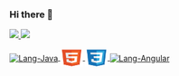### Hi there 👋

<!--
**MiloVSM/MiloVSM** is a ✨ _special_ ✨ repository because its `README.md` (this file) appears on your GitHub profile.

Here are some ideas to get you started:

- 🔭 I’m currently working on ...
- 🌱 I’m currently learning ...
- 👯 I’m looking to collaborate on ...
- 🤔 I’m looking for help with ...
- 💬 Ask me about ...
- 📫 How to reach me: ...
- 😄 Pronouns: ...
- ⚡ Fun fact: ...
-->
<a href="https://github.com/MiloVSM?tab=repositories">
  <img height="180em" src="https://github-readme-stats.vercel.app/api?username=MiloVSM&show_icons=true&theme=dark&include_all_commits=true&count_private=true"/>
  <img height="180em" src="https://github-readme-stats.vercel.app/api/top-langs/?username=MiloVSM&layout=compact&langs_count=7&theme=dark"/>
</div>
<div style="display: inline_block"><br> 
  <img align="center" alt="Lang-Java" height="30" width="40" src="https://cdn.jsdelivr.net/gh/devicons/devicon/icons/java/java-original.svg">
  <img align="center" alt="Lang-HTML" height="30" width="40" src="https://raw.githubusercontent.com/devicons/devicon/master/icons/html5/html5-original.svg">
  <img align="center" alt="Lang-CSS" height="30" width="40" src="https://raw.githubusercontent.com/devicons/devicon/master/icons/css3/css3-original.svg">
  <img align="center" alt="Lang-Angular" height="30" width="40" src="https://cdn.jsdelivr.net/gh/devicons/devicon/icons/angularjs/angularjs-plain.svg">
</div>
